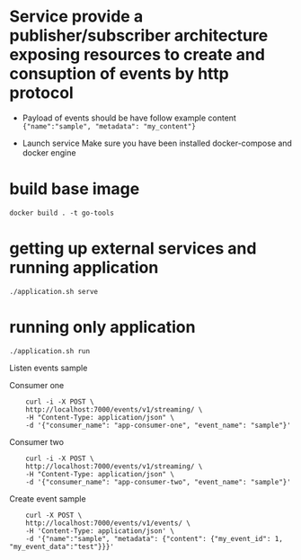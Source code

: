 # Service provide a publisher/subscriber architecture exposing resources to create and consuption of events by http protocol

- Payload of events should be have follow example content
   `{"name":"sample", "metadata": "my_content"}`

- Launch service
    Make sure you have been installed docker-compose and docker engine

# build base image
    docker build . -t go-tools

# getting up external services and running application
    ./application.sh serve

# running only application
    ./application.sh run


Listen events sample

Consumer one
```
    curl -i -X POST \
    http://localhost:7000/events/v1/streaming/ \
    -H "Content-Type: application/json" \
    -d '{"consumer_name": "app-consumer-one", "event_name": "sample"}'
```

Consumer two
```
    curl -i -X POST \
    http://localhost:7000/events/v1/streaming/ \
    -H "Content-Type: application/json" \
    -d '{"consumer_name": "app-consumer-two", "event_name": "sample"}'
```

Create event sample
```
    curl -X POST \
    http://localhost:7000/events/v1/events/ \
    -H 'Content-Type: application/json' \
    -d '{"name":"sample", "metadata": {"content": {"my_event_id": 1, "my_event_data":"test"}}}' 
```